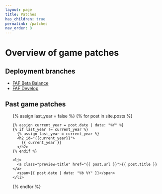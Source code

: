 ```yaml
---
layout: page
title: Patches
has_children: true
permalink: /patches
nav_order: 8
---
```


# Overview of game patches



## Deployment branches

<ul>
  <li>
    <a class="preview-title" href="fafbeta">FAF Beta Balance</a>
  </li>
  <li>
    <a class="preview-title" href="fafdevelop">FAF Develop</a>
  </li>
</ul>

## Past game patches

<ul>
  {% assign last_year = false %}
  {% for post in site.posts %}

    {% assign current_year = post.date | date: "%Y" %}
    {% if last_year != current_year %}
      {% assign last_year = current_year %}
      <h2 id="{{current_year}}">
        {{ current_year }}
      </h2>
    {% endif %}

    <li>
      <a class="preview-title" href="{{ post.url }}">{{ post.title }}</a>
      <span>{{ post.date | date: "%b %Y" }}</span>
    </li>
  {% endfor %}
</ul>
